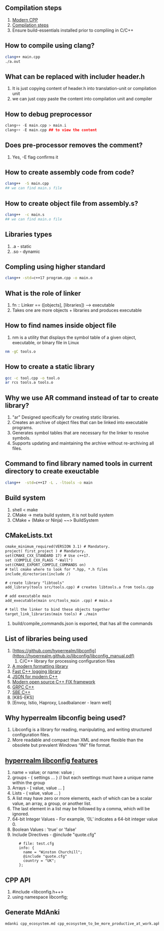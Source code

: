 ## Compilation steps
1. [Modern CPP](https://www.ipb.uni-bonn.de/teaching/cpp-2020/index.html)
1. [Compilation steps](https://www.ipb.uni-bonn.de/html/teaching/modern-cpp/slides/lecture_1.pdf)
1. Ensure build-essentials installed prior to compliing in C/C++

## How to compile using clang?
```bash
clang++ main.cpp
./a.out
```

## What can be replaced with includer header.h
1. It is just copying content of header.h into translation-unit or compilation unit
2. we can just copy paste the content into compilation unit and compiler

## How to debug preprocessor
```cpp
clang++ -E main.cpp > main.i
clang++ -E main.cpp ## to view the content
```

## Does pre-processor removes the comment?
1. Yes, -E flag confirms it

## How to create assembly code from code?
```bash
clang++  -S main.cpp
## we can find main.s file
```

## How to create object file from assembly.s?
```bash
clang++  -c main.s
## we can find main.o file
```

## Libraries types
1. .a - static
2. .so  - dynamic

## Compling using higher standard

```bash
clang++ -std=c++17 program.cpp -o main.o
```

## What is the role of linker
1. fn :: Linker == ([objects], [libraries]) --> executable
2. Takes one are more objects + libraries and produces executable

## How to find names inside object file
1. nm is a utility that displays the symbol table of a given object, executable, or binary file in Linux
```bash
nm -gC tools.o
```

## How to create a static library
```bash
gcc -c tool.cpp -o tool.o
ar rcs tools.a tools.o
```

## Why we use AR command instead of tar to create library?

1. "ar" Designed specifically for creating static libraries.
1. Creates an archive of object files that can be linked into executable programs.
1. Generates symbol tables that are necessary for the linker to resolve symbols.
2. Supports updating and maintaining the archive without re-archiving all files.

## Command to find library named tools in current directory to create exeuctable
```bash
clang++  -std=c++17 -L . -ltools -o main
```

## Build system
1. shell < make
2. CMake -> meta build system, it is not build system
3. CMake + (Make or Ninja) ~~> BuildSystem


## CMakeLists.txt

```CMakeLists.txt
cmake_minimum_required(VERSION 3.1) # Mandatory.
project( first_project ) # Mandatory.
set(CMAKE_CXX_STANDARD 17) # Use c++17.
set (COMPILE_CXX_FLAGS "-Wall")
set(CMAKE_EXPORT_COMPILE_COMMANDS on)
# tell cmake where to look for *.hpp, *.h files
include_directories(include /)

# create library "libtools"
add_library(tools src/tools.cpp) # creates libtools.a from tools.cpp

# add executable main
add_executable(main src/tools_main .cpp) # main.o

# tell the linker to bind these objects together
target_link_libraries(main tools) # ./main
```

1. build/compile_commands.json is exported, that has all the commands

## List of libraries being used
1. [https://github.com/hyperrealm/libconfig](https://hyperrealm.github.io/libconfig/libconfig_manual.pdf)
    1. C/C++ library for processing configuration files
2. [A modern formatting library](https://github.com/fmtlib/fmt)
3. [Fast C++ logging library](https://github.com/gabime/spdlog)
4. [JSON for modern C++](https://github.com/nlohmann/json)
5. [Modern open source C++ FIX framework](https://github.com/fix8/fix8)
6. [GRPC C++](https://github.com/grpc/grpc/tree/master/src/cpp)
7. [SBE C++](https://github.com/real-logic/simple-binary-encoding/wiki/Cpp-User-Guide)
8. [K8S-EKS]
9. [Envoy, Istio, Haproxy, Loadbalancer - learn well]

## Why hyperrealm libconfig being used?
1. Libconfig is a library for reading, manipulating, and writing structured configuration files.
2. More readable and compact than XML and more flexible than the obsolete but prevalent Windows “INI” file format.

## [hyperrealm libconfig features](https://hyperrealm.github.io/libconfig/libconfig_manual.html#Introduction)
1.  name = value; or name: value ;
2.  groups - { settings ... } // but each seettings must have a unique name within the group
3.  Arrays - [ value, value ... ]
4.  Lists - ( value, value ... )
1.  A list may have zero or more elements, each of which can be a scalar value, an array, a group, or another list.
1.  The last element in a list may be followed by a comma, which will be ignored.
5. 64-bit Integer Values - For example, ‘0L’ indicates a 64-bit integer value 0.
6. Boolean Values : 'true' or 'false'
7. Include Directives - @include "quote.cfg"
      ```
         # file: test.cfg
         info: {
           name = "Winston Churchill";
           @include "quote.cfg"
           country = "UK";
         };
      ```

## CPP API
1. #include <libconfig.h++>
1. using namespace libconfig;


## Generate MdAnki

```bash
mdanki cpp_ecosystem.md cpp_ecosystem_to_be_more_productive_at_work.apkg --deck "Mohan::DeepWork::cpp::MoreProductive"
```

